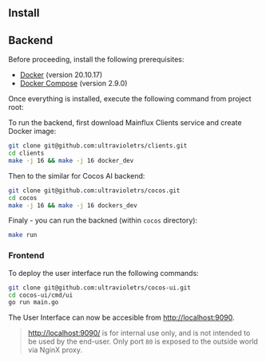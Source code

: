 ## Install

## Backend
Before proceeding, install the following prerequisites:

- [Docker](https://docs.docker.com/install/) (version 20.10.17)
- [Docker Compose](https://docs.docker.com/compose/install/) (version 2.9.0)

Once everything is installed, execute the following command from project root:

To run the backend, first download Mainflux Clients service and create Docker image:

```bash
git clone git@github.com:ultravioletrs/clients.git
cd clients
make -j 16 && make -j 16 docker_dev
```

Then to the similar for Cocos AI backend:

```bash
git clone git@github.com:ultravioletrs/cocos.git
cd cocos
make -j 16 && make -j 16 dockers_dev
```

Finaly - you can run the backned (within `cocos` directory):

```bash
make run
```

### Frontend
To deploy the user interface run the following commands:

```bash
git clone git@github.com:ultravioletrs/cocos-ui.git
cd cocos-ui/cmd/ui
go run main.go
```

The User Interface can now be accesible from [http://localhost:9090](http://localhost:9090/).

> [http://localhost:9090/](http://localhost/9090) is for internal use only, and is not intended to be used by the end-user.
> Only port `80` is exposed to the outside world via NginX proxy.